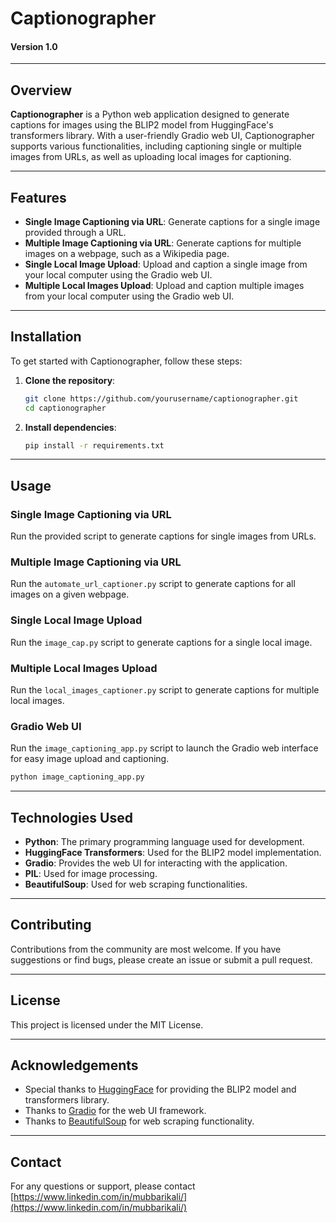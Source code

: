 # Captionographer

#### Version 1.0

---

## Overview

**Captionographer** is a Python web application designed to generate captions for images using the BLIP2 model from HuggingFace's transformers library. With a user-friendly Gradio web UI, Captionographer supports various functionalities, including captioning single or multiple images from URLs, as well as uploading local images for captioning.

---

## Features

- **Single Image Captioning via URL**: Generate captions for a single image provided through a URL.
- **Multiple Image Captioning via URL**: Generate captions for multiple images on a webpage, such as a Wikipedia page.
- **Single Local Image Upload**: Upload and caption a single image from your local computer using the Gradio web UI.
- **Multiple Local Images Upload**: Upload and caption multiple images from your local computer using the Gradio web UI.

---

## Installation

To get started with Captionographer, follow these steps:

1. **Clone the repository**:
    ```bash
    git clone https://github.com/yourusername/captionographer.git
    cd captionographer
    ```

2. **Install dependencies**:
    ```bash
    pip install -r requirements.txt
    ```

---

## Usage

### Single Image Captioning via URL

Run the provided script to generate captions for single images from URLs.

### Multiple Image Captioning via URL

Run the `automate_url_captioner.py` script to generate captions for all images on a given webpage.

### Single Local Image Upload

Run the `image_cap.py` script to generate captions for a single local image.

### Multiple Local Images Upload

Run the `local_images_captioner.py` script to generate captions for multiple local images.

### Gradio Web UI

Run the `image_captioning_app.py` script to launch the Gradio web interface for easy image upload and captioning.

```bash
python image_captioning_app.py
```

---

## Technologies Used

- **Python**: The primary programming language used for development.
- **HuggingFace Transformers**: Used for the BLIP2 model implementation.
- **Gradio**: Provides the web UI for interacting with the application.
- **PIL**: Used for image processing.
- **BeautifulSoup**: Used for web scraping functionalities.

---

## Contributing

Contributions from the community are most welcome. If you have suggestions or find bugs, please create an issue or submit a pull request.

---

## License

This project is licensed under the MIT License.

---

## Acknowledgements

- Special thanks to [HuggingFace](https://huggingface.co/) for providing the BLIP2 model and transformers library.
- Thanks to [Gradio](https://gradio.app/) for the web UI framework.
- Thanks to [BeautifulSoup](https://www.crummy.com/software/BeautifulSoup/) for web scraping functionality.

---

## Contact

For any questions or support, please contact [https://www.linkedin.com/in/mubbarikali/](https://www.linkedin.com/in/mubbarikali/)

